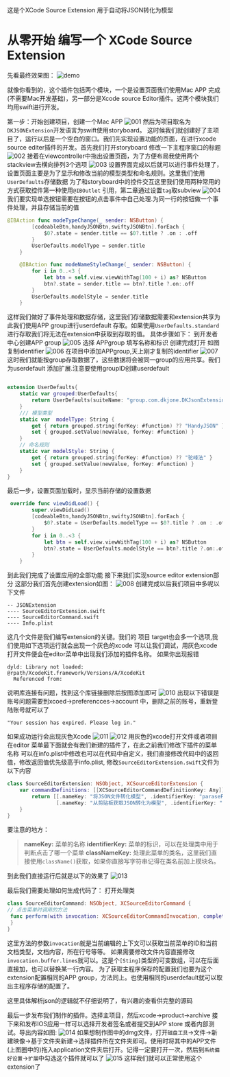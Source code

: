 这是个XCode Source Extension 用于自动将JSON转化为模型
# 从零开始 编写一个 XCode Source Extension 

先看最终效果图：
![demo](./image/demo.gif)

就像你看到的，这个插件包括两个模块，一个是设置页面我们使用Mac APP 完成(不需要Mac开发基础)，另一部分是Xcode source Editor插件。这两个模块我们均用swift进行开发。

第一步：开始创建项目，创建一个Mac APP
![001](./image/001.png)
然后为项目取名为`DKJSONExtension`开发语言为swift使用storyboard。
这时候我们就创建好了主项目了，运行以后是一个空白的窗口。我们先实现设置功能的页面，在进行xcode source editer插件的开发。首先我们打开storyboard
修改一下主程序窗口的标题
![002](./image/002.png)
接着在viewcontroller中拖出设置页面，为了方便布局我使用两个stackview去横向排列3个选项
![003](./image/003.png)
设置界面完成以后就可以进行事件处理了，设置页面主要是为了显示和修改当前的模型类型和命名规则。这里我们使用`UserDefaults`存储数据
为了和storyboard中的控件交互这里我们使用两种常用的方式获取控件第一种使用`@IBOutlet` 引用，第二章通过设置`tag`取subview
![004](./image/004.png)
我们要实现单选按钮需要在按钮的点击事件中自己处理.为同一行的按钮做一个事件处理，并且存储当前的值
```swift
@IBAction func modeTypeChange(_ sender: NSButton) {
        [codeableBtn,handyJSONBtn,swiftyJSONBtn].forEach {
            $0?.state = sender.title == $0?.title ? .on : .off
        }
        UserDefaults.modelType = sender.title 
    }

    @IBAction func modeNameStyleChange(_ sender: NSButton) {
        for i in 0..<3 {
            let btn = self.view.viewWithTag(100 + i) as? NSButton
            btn?.state = sender.title == btn?.title ?.on:.off
        }
        UserDefaults.modelStyle = sender.title
    }
```
这样我们做好了事件处理和数据存储，这里我们存储数据需要和extension共享为此我们使用APP group进行userdefault 存取。如果使用`UserDefaults.standard`进行存取我们将无法在extension中获取到存取的值。
具体步骤如下：
到开发者中心创建APP group
![005](./image/005.png)
选择 APPgroup 填写名称和标识
创建完成打开
如图复制identifier
![006](./image/006.png)
在项目中添加APPgroup,天上刚才复制的identifier
![007](./image/007.png)
这时我们就能按group存取数据了，这些数据将会被同一group的应用共享。我们为userdefault 添加扩展.注意要使用groupID创建userdefault
```swift

extension UserDefaults{
    static var grouped:UserDefaults{
        return UserDefaults(suiteName: "group.com.dkjone.DKJsonExtension") ?? standard
    }
    /// 模型类型
    static var  modelType: String {
        get { return grouped.string(forKey: #function) ?? "HandyJSON" }
        set { grouped.setValue(newValue, forKey: #function) }
    }
    // 命名规则
    static var modelStyle: String {
        get { return grouped.string(forKey: #function) ?? "驼峰法" }
        set { grouped.setValue(newValue, forKey: #function) }
    }
}
```
最后一步，设置页面加载时，显示当前存储的设置数据
```swift 
 override func viewDidLoad() {
        super.viewDidLoad()
        [codeableBtn,handyJSONBtn,swiftyJSONBtn].forEach {
            $0?.state = UserDefaults.modelType == $0?.title ? .on : .off
        }
        for i in 0..<3 {
            let btn = self.view.viewWithTag(100 + i) as? NSButton
            btn?.state = UserDefaults.modelStyle == btn?.title ?.on:.off
        }
    }
```
到此我们完成了设置应用的全部功能
接下来我们实现source editor extension部分
这部分我们首先创建extension如图：
![008](./image/008.png)
创建完成以后我们项目中多呢以下文件
```
-- JSONExtension
---- SourceEditorExtension.swift
---- SourceEditorCommand.swift
---- Info.plist
```
这几个文件是我们编写extension的关键。我们的 项目 target也会多一个选项,我们使用如下选项运行就会出现一个灰色的xcode 可以让我们调试，用灰色xcode 打开文件便会在editor菜单中出现我们添加的插件名称。
如果你出现报错
```
dyld: Library not loaded: @rpath/XcodeKit.framework/Versions/A/XcodeKit
  Referenced from: 
```
说明库连接有问题，找到这个库链接删除后按图添加即可
![010](./image/010.png)
出现以下错误是账号问题需要到xcoed->preferencces->account 中，删除之前的账号，重新登陆账号就可以了
```
"Your session has expired. Please log in."
```
如果成功运行会出现灰色Xcode
![011](./image/011.png)
![012](012.png)
用灰色的xcode打开文件或者项目在editor 菜单最下面就会有我们新建的插件了，在此之前我们修改下插件的菜单名称
可以在info.plist中修改也可以在代码中自定义，我们直接修改代码中的返回值，修改返回值优先级高于info.plist,
修改`SourceEditorExtension.swift`文件为以下内容
```swift 
class SourceEditorExtension: NSObject, XCSourceEditorExtension {
    var commandDefinitions: [[XCSourceEditorCommandDefinitionKey: Any]] {
        return [[.nameKey: "将JSON文件转化模型", .identifierKey: "paraseFile", .classNameKey: SourceEditorCommand.className()],
                [.nameKey: "从剪贴板获取JSON转化为模型", .identifierKey: "parasePasteboard", .classNameKey: SourceEditorCommand.className()]]
    }
}
```
要注意的地方：
> **nameKey:** 菜单的名称
> **identifierKey:** 菜单的标识，可以在处理类中用于判断点击了哪一个菜单
> **classNameKey:**  处理此菜单的类名，这里我们直接使用`className()`获取，如果你直接写字符串记得在类名前加上模块名。

到此我们直接运行后就是以下的效果了
![013](./image/013.png)

最后我们需要处理如何生成代码了：
打开处理类
```swift
class SourceEditorCommand: NSObject, XCSourceEditorCommand {
// 点击菜单时调用的方法
 func perform(with invocation: XCSourceEditorCommandInvocation, completionHandler: @escaping (Error?) -> Void) {
 }
}
```

这里方法的参数`invocation`就是当前编辑的上下文可以获取当前菜单的ID和当前文档类型，文档内容，所在行号等等。
如果需要修改文件内容直接修改`invocation.buffer.lines`就可以。这是个`[Sting]`类型的可变数组，可以在后面直接加，也可以替换某一行内容。
为了获取主程序保存的配置我们也要为这个extension配置相同的APP group，方法同上。也使用相同的userdefault就可以取出主程序存储的配置了。

这里具体解析json的逻辑就不仔细说明了，有兴趣的查看供完整的源码

最后一步发布我们制作的插件。选择主项目，然后xcode->product->archive 接下来和发布IOS应用一样可以选择开发者签名或者提交到APP store 或者内部测试。导出内容如图:
![014](./image/014.png)
如果想制作图中的dmg文件，打开`磁盘工具`->文件->新建映像->基于文件夹新建->选择插件所在文件夹即可。使用时将其中的APP文件(上图圈中的)拖入application文件夹后打开。记得一定要打开一次，然后到`系统偏好设置`->`扩展`中勾选这个插件就可以了
![015](./image/015.png)
这样我们就可以正常使用这个extension了